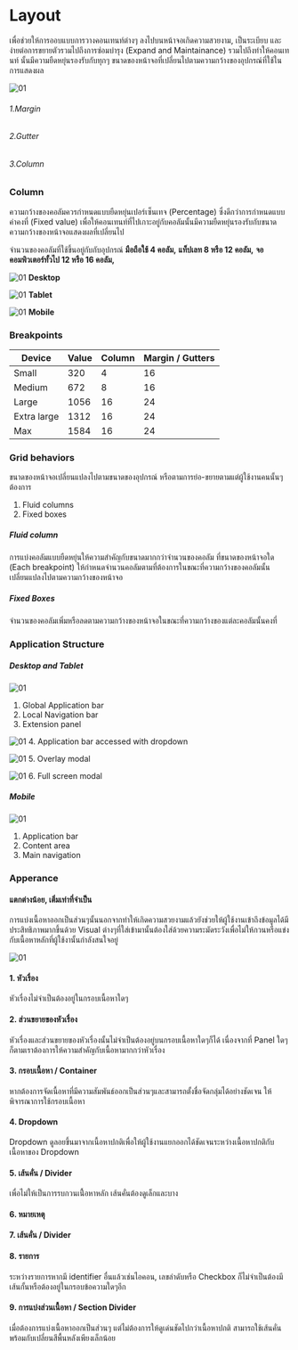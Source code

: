 Layout
==========
เพื่อช่วยให้การออบแบบการวางคอนเทนท์ต่างๆ ลงไปบนหน้าจอเกิดความสวยงาม, เป็นระเบียบ และง่ายต่อการขยายตัวรวมไปถึงการซ่อมบำรุง (Expand and Maintainance) รวมไปถึงทำให้คอนเทนท์ นั้นมีความยืดหยุ่นรองรับกับทุกๆ ขนาดของหน้าจอที่เปลี่ยนไปตามความกว้างของอุปกรณ์ที่ใช้ในการแสดงผล

![01](images/visual-layout/Layout-Overview.png)

###### 1.Margin 
###### 2.Gutter 
###### 3.Column

### Column
ความกว้างของคอลัมควรกำหนดแบบยืดหยุ่นเปอร์เซ็นเทจ (Percentage) ซึ่งดีกว่าการกำหนดแบบค่าคงที่ (Fixed value) เพื่อให้คอนเทนท์ที่ไปเกาะอยู่กับคอลัมนั้นมีความยืดหยุ่นรองรับกับขนาดความกว้างของหน้าจอแสดงผลที่เปลี่ยนไป

จำนวนของคอลัมที่ใช้ขึ้นอยู่กับกับอุปกรณ์ **มือถือใช้ 4 คอลัม,** **แท็ปเลท 8 หรือ 12 คอลัม,** **จอคอมพิวเตอร์ทั้วไป 12 หรือ 16 คอลัม,**

![01](images/visual-layout/Desktop.png)
**Desktop**

![01](images/visual-layout/Tablet.png)
**Tablet**

![01](images/visual-layout/Mobile.png)
**Mobile**

### Breakpoints
| Device       | Value       | Column      | Margin / Gutters |
| -----------  | ----------- | ----------- | ---------------- |
| Small        | 320         | 4           | 16               |
| Medium       | 672         | 8           | 16               |
| Large        | 1056        | 16          | 24               |
| Extra large  | 1312        | 16          | 24               |
| Max          | 1584        | 16          | 24               |

### Grid behaviors
ขนาดของหน้าจอเปลี่ยนแปลงไปตามขนาดของอุปกรณ์ หรือตามการย่อ-ขยายตามแต่ผู้ใช้งานคนนั้นๆต้องการ

1. Fluid columns
2. Fixed boxes

##### Fluid column
การแบ่งคอลัมแบบยืดหยุ่นให้ความสำคัญกับขนาดมากกว่าจำนวนของคอลัม
ที่ขนาดของหน้าจอใด (Each breakpoint) ให้กำหนดจำนวนคอลัมตามที่ต้องการในขณะที่ความกว้างของคอลัมนั้นเปลี่ยนแปลงไปตามความกว้างของหน้าจอ

##### Fixed Boxes
จำนวนของคอลัมเพิ่มหรือลดตามความกว้างของหน้าจอในขณะที่ความกว้างของแต่ละคอลัมนั้นคงที่

### Application Structure
##### Desktop and Tablet
![01](images/visual-layout/screenRegions-01.png)
1. Global Application bar 
2. Local Navigation bar
3. Extension panel

![01](images/visual-layout/screenRegions-02.png)
4. Application bar accessed with dropdown
 
![01](images/visual-layout/screenRegions-03.png)
5. Overlay modal

![01](images/visual-layout/screenRegions-04.png)
6. Full screen modal

##### Mobile
![01](images/visual-layout/Mobile-structure.png)
1. Application bar
2. Content area
3. Main navigation


### Apperance
#### **แตกต่างน้อย, เติ่มเท่าที่จำเป็น**
การแบ่งเนื้อหาออกเป็นส่วนๆนั้นนอกจากทำให้เกิดความสวยงามแล้วยังช่วยให้ผู้ใช้งานเข้าถึงข้อมูลได้มีประสิทธิภาพมากขึ้นด้วย Visual ต่างๆที่ใส่เข้ามานั้นต้องใส่ด้วยความระมัดระวังเพื่อไม่ให้กวนหรือแข่งกับเนื้อหาหลักที่ผู้ใช้งานั้นกำลังสนใจอยู่

![01](images/visual-layout/Layout-Structure.jpg)

#### 1. หัวเรื่อง
หัวเรื่องไม่จำเป็นต้องอยู่ในกรอบเนื้อหาใดๆ
#### 2. ส่วนขยายของหัวเรื่อง
หัวเรื่องและส่วนขยายของหัวเรื่องนั้นไม่จำเป็นต้องอยู่บนกรอบเนื้อหาใดๆก็ได้ เนื่องจากที่ Panel ใดๆก็ตามเราต้องการให้ความสำคัญกับเนื้อหามากกว่าหัวเรื่อง 
#### 3. กรอบเนื้อหา / Container
หากต้องการจัดเนื้อหาที่มีความสัมพันธ์ออกเป็นส่วนๆและสามารถตั้งชื่อจัดกลุ่มได้อย่างชัดเจน ให้พิจารณาการใช้กรอบเนื้อหา
#### 4. Dropdown
Dropdown ดูลอยขึ้นมาจากเนื้อหาปกติเพื่อให้ผู้ใช้งานแยกออกได้ชัดเจนระหว่างเนื้อหาปกติกับเนื้อหาของ Dropdown
#### 5. เส้นคั่น / Divider
เพื่อไม่ให้เป็นการรบกวนเน่ื้อหาหลัก เส้นคั่นต้องดูเล็กและบาง
#### 6. หมายเหตุ
#### 7. เส้นคั่น / Divider
#### 8. รายการ
ระหว่างรายการหากมี identifier อื่นแล้วเช่นไอคอน, เลขลำดับหรือ Checkbox ก็ไม่จำเป็นต้องมีเส้นกั้นหรือต้องอยู่ในกรอบข้อความใดๆอีก

#### 9. การแบ่งส่วนเนื้อหา / Section Divider
เมื่อต้องการแบ่งเนื้อหาออกเป็นส่วนๆ แต่ไม่ต้องการให้ดูเด่นชัดไปกว่าเนื้อหาปกติ สามารถใช้เส้นคั่นพร้อมกับเปลี่ยนสีพื้นหลังเพียงเล็กน้อย
